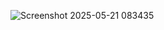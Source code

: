 ![Screenshot 2025-05-21 083435](https://github.com/user-attachments/assets/b2271e3d-5dbe-41cb-bbf2-7e29838291ca)

